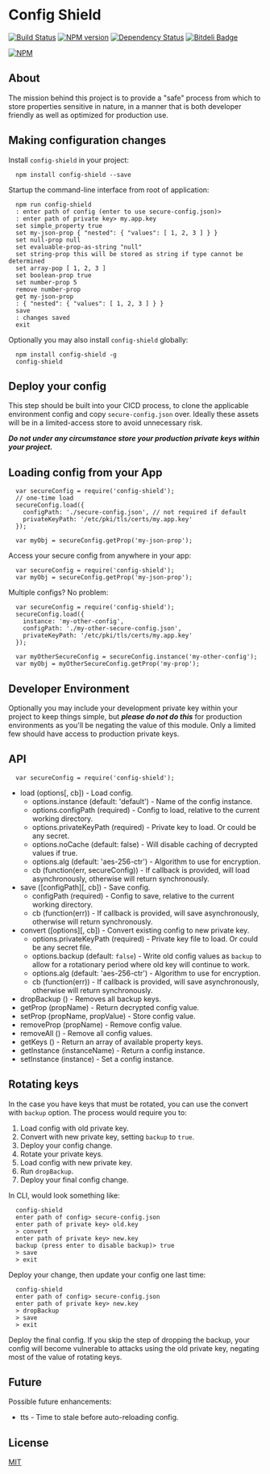 # Config Shield

[![Build Status](https://travis-ci.org/godaddy/node-config-shield.png)](https://travis-ci.org/godaddy/node-config-shield) [![NPM version](https://badge.fury.io/js/config-shield.png)](http://badge.fury.io/js/config-shield) [![Dependency Status](https://gemnasium.com/godaddy/node-config-shield.png)](https://gemnasium.com/godaddy/node-config-shield) [![Bitdeli Badge](https://d2weczhvl823v0.cloudfront.net/godaddy/node-config-shield/trend.png)](https://bitdeli.com/free "Bitdeli Badge")

[![NPM](https://nodei.co/npm/config-shield.png?downloads=true&stars=true)](https://www.npmjs.org/package/config-shield)


## About

The mission behind this project is to provide a "safe" process from which to store
properties sensitive in nature, in a manner that is both developer friendly as
well as optimized for production use.



## Making configuration changes

Install `config-shield` in your project:
```
  npm install config-shield --save
```
Startup the command-line interface from root of application:
```
  npm run config-shield
  : enter path of config (enter to use secure-config.json)>
  : enter path of private key> my.app.key
  set simple_property true
  set my-json-prop { "nested": { "values": [ 1, 2, 3 ] } }
  set null-prop null
  set evaluable-prop-as-string "null"
  set string-prop this will be stored as string if type cannot be determined
  set array-pop [ 1, 2, 3 ]
  set boolean-prop true
  set number-prop 5
  remove number-prop
  get my-json-prop
  : { "nested": { "values": [ 1, 2, 3 ] } }
  save
  : changes saved
  exit
```
Optionally you may also install `config-shield` globally:
```
  npm install config-shield -g
  config-shield
```

## Deploy your config

This step should be built into your CICD process, to clone the applicable
environment config and copy `secure-config.json` over. Ideally these
assets will be in a limited-access store to avoid unnecessary risk.

***Do not under any circumstance store your production private keys within
your project.***


## Loading config from your App
```
  var secureConfig = require('config-shield');
  // one-time load
  secureConfig.load({
    configPath: './secure-config.json', // not required if default
    privateKeyPath: '/etc/pki/tls/certs/my.app.key'
  });

  var myObj = secureConfig.getProp('my-json-prop');
```
Access your secure config from anywhere in your app:
```
  var secureConfig = require('config-shield');
  var myObj = secureConfig.getProp('my-json-prop');
```
Multiple configs? No problem:
```
  var secureConfig = require('config-shield');
  secureConfig.load({
    instance: 'my-other-config',
    configPath: './my-other-secure-config.json',
    privateKeyPath: '/etc/pki/tls/certs/my.app.key'
  });

  var myOtherSecureConfig = secureConfig.instance('my-other-config');
  var myObj = myOtherSecureConfig.getProp('my-prop');
```


## Developer Environment

Optionally you may include your development private key within your project to keep
things simple, but ***please do not do this*** for production environments as
you'll be negating the value of this module. Only a limited few should have access
to production private keys.



## API
```
  var secureConfig = require('config-shield');
```
* load (options[, cb]) - Load config.
  * options.instance (default: 'default') - Name of the config instance.
  * options.configPath (required) - Config to load, relative to the current working directory.
  * options.privateKeyPath (required) - Private key to load. Or could be any secret.
  * options.noCache (default: false) - Will disable caching of decrypted values if true.
  * options.alg (default: 'aes-256-ctr') - Algorithm to use for encryption.
  * cb (function(err, secureConfig)) - If callback is provided, will load asynchronously,
    otherwise will return synchronously.
* save ([configPath][, cb]) - Save config.
  * configPath (required) - Config to save, relative to the current working directory.
  * cb (function(err)) - If callback is provided, will save asynchronously,
    otherwise will return synchronously.
* convert ([options][, cb]) - Convert existing config to new private key.
  * options.privateKeyPath (required) - Private key file to load. Or could be any secret file.
  * options.backup (default: `false`) - Write old config values as `backup` to allow for a rotationary period where
    old key will continue to work.
  * options.alg (default: 'aes-256-ctr') - Algorithm to use for encryption.
  * cb (function(err)) - If callback is provided, will save asynchronously,
    otherwise will return synchronously.
* dropBackup () - Removes all backup keys.
* getProp (propName) - Return decrypted config value.
* setProp (propName, propValue) - Store config value.
* removeProp (propName) - Remove config value.
* removeAll () - Remove all config values.
* getKeys () - Return an array of available property keys.
* getInstance (instanceName) - Return a config instance.
* setInstance (instance) - Set a config instance.



## Rotating keys

In the case you have keys that must be rotated, you can use the convert with `backup` option. The process would
require you to:

1. Load config with old private key.
2. Convert with new private key, setting `backup` to `true`.
3. Deploy your config change.
4. Rotate your private keys.
5. Load config with new private key.
6. Run `dropBackup`.
7. Deploy your final config change.

In CLI, would look something like:

```
  config-shield
  enter path of config> secure-config.json
  enter path of private key> old.key
  > convert
  enter path of private key> new.key
  backup (press enter to disable backup)> true
  > save
  > exit
```

Deploy your change, then update your config one last time:

```
  config-shield
  enter path of config> secure-config.json
  enter path of private key> new.key
  > dropBackup
  > save
  > exit
```

Deploy the final config. If you skip the step of dropping the backup, your config will
become vulnerable to attacks using the old private key, negating most of the value of
rotating keys.


## Future

Possible future enhancements:

* tts - Time to stale before auto-reloading config.


## License

[MIT](https://github.com/godaddy/node-config-shield/blob/master/LICENSE.txt)
